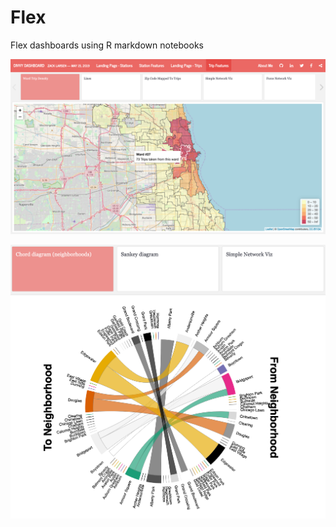 # Flex
Flex dashboards using R markdown notebooks

![Ward_density](Ward_density.png)

![Chord_diagram](Neighborhoods_chord_diagram.png)
